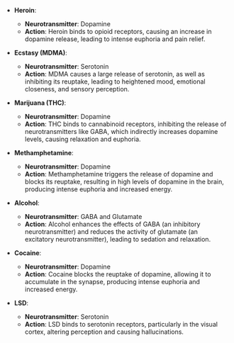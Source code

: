 

- **Heroin**:
  - **Neurotransmitter**: Dopamine
  - **Action**: Heroin binds to opioid receptors, causing an increase in dopamine release, leading to intense euphoria and pain relief.

- **Ecstasy (MDMA)**:
  - **Neurotransmitter**: Serotonin
  - **Action**: MDMA causes a large release of serotonin, as well as inhibiting its reuptake, leading to heightened mood, emotional closeness, and sensory perception.

- **Marijuana (THC)**:
  - **Neurotransmitter**: Dopamine
  - **Action**: THC binds to cannabinoid receptors, inhibiting the release of neurotransmitters like GABA, which indirectly increases dopamine levels, causing relaxation and euphoria.

- **Methamphetamine**:
  - **Neurotransmitter**: Dopamine
  - **Action**: Methamphetamine triggers the release of dopamine and blocks its reuptake, resulting in high levels of dopamine in the brain, producing intense euphoria and increased energy.

- **Alcohol**:
  - **Neurotransmitter**: GABA and Glutamate
  - **Action**: Alcohol enhances the effects of GABA (an inhibitory neurotransmitter) and reduces the activity of glutamate (an excitatory neurotransmitter), leading to sedation and relaxation.

- **Cocaine**:
  - **Neurotransmitter**: Dopamine
  - **Action**: Cocaine blocks the reuptake of dopamine, allowing it to accumulate in the synapse, producing intense euphoria and increased energy.

- **LSD**:
  - **Neurotransmitter**: Serotonin
  - **Action**: LSD binds to serotonin receptors, particularly in the visual cortex, altering perception and causing hallucinations.

